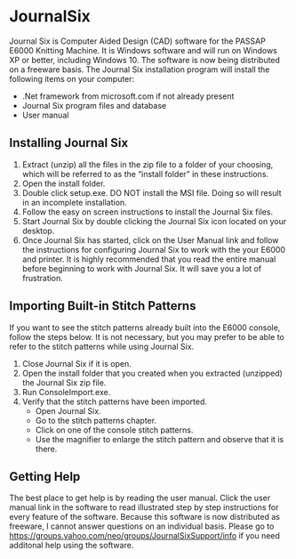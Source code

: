 # JournalSix

Journal Six is Computer Aided Design (CAD) software for the PASSAP E6000 Knitting Machine. It is Windows software and will run on Windows XP or better, including Windows 10.  The software is now being distributed on a freeware basis.
The Journal Six installation program will install the following items on your computer:
*	.Net framework from microsoft.com if not already present
*	Journal Six program files and database
*	User manual
## Installing Journal Six
1.	Extract (unzip) all the files in the zip file to a folder of your choosing, which will be referred to as the “install folder” in these instructions.
2.	Open the install folder.
3.	Double click setup.exe. DO NOT install the MSI file. Doing so will result in an incomplete installation.
4.	Follow the easy on screen instructions to install the Journal Six files.
5.	Start Journal Six by double clicking the Journal Six icon located on your desktop.
6.	Once Journal Six has started, click on the User Manual link and follow the instructions for configuring Journal Six to work with the your E6000 and printer. It is highly recommended that you read the entire manual before beginning to work with Journal Six. It will save you a lot of frustration.
## Importing Built-in Stitch Patterns
If you want to see the stitch patterns already built into the E6000 console, follow the steps below.  It is not necessary, but you may prefer to be able to refer to the stitch patterns while using Journal Six. 
1. Close Journal Six if it is open.
2. Open the install folder that you created when you extracted (unzipped) the Journal Six zip file.
3. Run ConsoleImport.exe.
4. Verify that the stitch patterns have been imported.
   - Open Journal Six.
   -	Go to the stitch patterns chapter.
   - Click on one of the console stitch patterns.
   - Use the magnifier to enlarge the stitch pattern and observe that it is there.
## Getting Help
The best place to get help is by reading the user manual.  Click the user manual link in the software to read illustrated step by step instructions for every feature of the software. 
Because this software is now distributed as freeware, I cannot answer questions on an individual basis.  Please go to https://groups.yahoo.com/neo/groups/JournalSixSupport/info if you need additonal help using the software.
